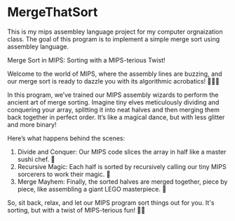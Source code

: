 # MergeThatSort
This is my mips assembley language project for my computer orgnaization class. The goal of this program is to implement a simple merge sort using assembley language. 

Merge Sort in MIPS: Sorting with a MIPS-terious Twist!

Welcome to the world of MIPS, where the assembly lines are buzzing, and our merge sort is ready to dazzle you with its algorithmic acrobatics! 🧙‍♂️✨

In this program, we’ve trained our MIPS assembly wizards to perform the ancient art of merge sorting. Imagine tiny elves meticulously dividing and conquering your array, splitting it into neat halves and then merging them back together in perfect order. It’s like a magical dance, but with less glitter and more binary!

Here’s what happens behind the scenes:

1) Divide and Conquer: Our MIPS code slices the array in half like a master sushi chef. 🍣
2) Recursive Magic: Each half is sorted by recursively calling our tiny MIPS sorcerers to work their magic. 🔮
3) Merge Mayhem: Finally, the sorted halves are merged together, piece by piece, like assembling a giant LEGO masterpiece. 🧩

So, sit back, relax, and let our MIPS program sort things out for you. It's sorting, but with a twist of MIPS-terious fun! 🎩✨
